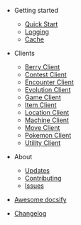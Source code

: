 - Getting started

  - [Quick Start](getting-started.md)
  - [Logging](logs.md)
  - [Cache](cache.md)

- Clients

  - [Berry Client](berry-client.md)
  - [Contest Client](contest-client.md)
  - [Encounter Client](encounter-client.md)
  - [Evolution Client](evolution.md)
  - [Game Client](game-client.md)
  - [Item Client](item-client.md)
  - [Location Client](Location-client.md)
  - [Machine Client](machine-client.md)
  - [Move Client](item-client.md)
  - [Pokemon Client](pokemon-client.md)
  - [Utility Client](utility-client.md)

- About
  - [Updates](update.md)
  - [Contributing](deploy.md)
  - [Issues](helpers.md)

- [Awesome docsify](awesome.md)
- [Changelog](changelog.md)
